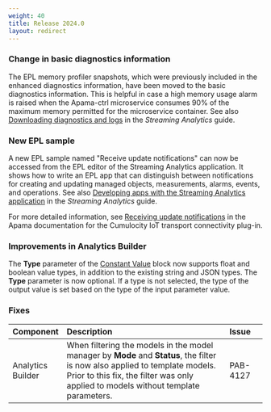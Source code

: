 ```yaml
---
weight: 40
title: Release 2024.0
layout: redirect
---
```


### Change in basic diagnostics information

The EPL memory profiler snapshots, which were previously included in the enhanced diagnostics information, have been moved to the basic diagnostics information. This is helpful in case a high memory usage alarm is raised when the Apama-ctrl microservice consumes 90% of the maximum memory permitted for the microservice container. See also [Downloading diagnostics and logs](https://cumulocity.com/guides/10.19.0/streaming-analytics/troubleshooting/#diagnostics-download) in the *Streaming Analytics* guide.

### New EPL sample

A new EPL sample named "Receive update notifications"
can now be accessed from the EPL editor of the Streaming Analytics application.
It shows how to write an EPL app that can distinguish between notifications for creating and updating managed objects, measurements, alarms, events, and operations.
See also [Developing apps with the Streaming Analytics application](https://cumulocity.com/guides/10.19.0/streaming-analytics/epl-apps/#epl-apps)
in the *Streaming Analytics* guide.

For more detailed information, see [Receiving update notifications](https://documentation.softwareag.com/pam/10.15.3/en/webhelp/pam-webhelp/index.html#page/pam-webhelp%2Fco-ConApaAppToExtCom_cumulocity_receiving_update_notifications.html) in the Apama documentation for the Cumulocity IoT transport connectivity plug-in.

### Improvements in Analytics Builder

The **Type** parameter of the [Constant Value](https://cumulocity.com/guides/10.19.0/streaming-analytics/block-reference/#constant-value) block
now supports float and boolean value types, in addition to the existing string and JSON types.
The **Type** parameter is now optional. If a type is not selected, the type of the output value is set based on the type of the input parameter value.

### Fixes

<table>
<colgroup>
    <col style="width: 15%;">
    <col style="width: 70%;">
    <col style="width: 15%;">
</colgroup>
<thead>
<tr>
<th style="text-align:left">Component</th>
<th style="text-align:left">Description</th>
<th style="text-align:left">Issue</th>
</tr>
</thead>
<tbody>

<tr>
<td style="text-align:left">Analytics Builder</td>
<td style="text-align:left">When filtering the models in the model manager by <b>Mode</b> and <b>Status</b>, the filter is now also applied to template models.
Prior to this fix, the filter was only applied to models without template parameters.</td>
<td style="text-align:left">PAB-4127</td>
</tr>

</tbody>
</table>
